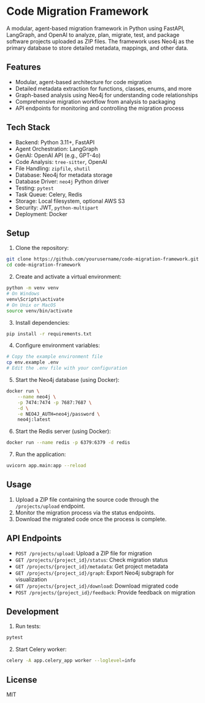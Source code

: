 # Code Migration Framework

A modular, agent-based migration framework in Python using FastAPI, LangGraph, and OpenAI to analyze, plan, migrate, test, and package software projects uploaded as ZIP files. The framework uses Neo4j as the primary database to store detailed metadata, mappings, and other data.

## Features

- Modular, agent-based architecture for code migration
- Detailed metadata extraction for functions, classes, enums, and more
- Graph-based analysis using Neo4j for understanding code relationships
- Comprehensive migration workflow from analysis to packaging
- API endpoints for monitoring and controlling the migration process

## Tech Stack

- Backend: Python 3.11+, FastAPI
- Agent Orchestration: LangGraph
- GenAI: OpenAI API (e.g., GPT-4o)
- Code Analysis: `tree-sitter`, OpenAI
- File Handling: `zipfile`, `shutil`
- Database: Neo4j for metadata storage
- Database Driver: `neo4j` Python driver
- Testing: `pytest`
- Task Queue: Celery, Redis
- Storage: Local filesystem, optional AWS S3
- Security: JWT, `python-multipart`
- Deployment: Docker

## Setup

1. Clone the repository:
```bash
git clone https://github.com/yourusername/code-migration-framework.git
cd code-migration-framework
```

2. Create and activate a virtual environment:
```bash
python -m venv venv
# On Windows
venv\Scripts\activate
# On Unix or MacOS
source venv/bin/activate
```

3. Install dependencies:
```bash
pip install -r requirements.txt
```

4. Configure environment variables:
```bash
# Copy the example environment file
cp env.example .env
# Edit the .env file with your configuration
```

5. Start the Neo4j database (using Docker):
```bash
docker run \
    --name neo4j \
    -p 7474:7474 -p 7687:7687 \
    -d \
    -e NEO4J_AUTH=neo4j/password \
    neo4j:latest
```

6. Start the Redis server (using Docker):
```bash
docker run --name redis -p 6379:6379 -d redis
```

7. Run the application:
```bash
uvicorn app.main:app --reload
```

## Usage

1. Upload a ZIP file containing the source code through the `/projects/upload` endpoint.
2. Monitor the migration process via the status endpoints.
3. Download the migrated code once the process is complete.

## API Endpoints

- `POST /projects/upload`: Upload a ZIP file for migration
- `GET /projects/{project_id}/status`: Check migration status
- `GET /projects/{project_id}/metadata`: Get project metadata
- `GET /projects/{project_id}/graph`: Export Neo4j subgraph for visualization
- `GET /projects/{project_id}/download`: Download migrated code
- `POST /projects/{project_id}/feedback`: Provide feedback on migration

## Development

1. Run tests:
```bash
pytest
```

2. Start Celery worker:
```bash
celery -A app.celery_app worker --loglevel=info
```

## License

MIT 